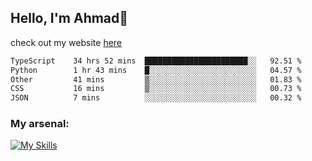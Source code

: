 
## Hello, I'm Ahmad👋

check out my website [here](https://ahmadalwi.com/)

<!--START_SECTION:waka-->

```txt
TypeScript    34 hrs 52 mins  ███████████████████████░░   92.51 %
Python        1 hr 43 mins    █░░░░░░░░░░░░░░░░░░░░░░░░   04.57 %
Other         41 mins         ▒░░░░░░░░░░░░░░░░░░░░░░░░   01.83 %
CSS           16 mins         ▒░░░░░░░░░░░░░░░░░░░░░░░░   00.73 %
JSON          7 mins          ░░░░░░░░░░░░░░░░░░░░░░░░░   00.32 %
```

<!--END_SECTION:waka-->

### My arsenal:

[![My Skills](https://skillicons.dev/icons?i=js,ts,py,go,react,nextjs,svelte,nodejs,django,tailwind,html,css,sass,firebase,mongodb,postgres,mysql,redis,git,github,docker,vscode,figma,godot)](https://skillicons.dev)
